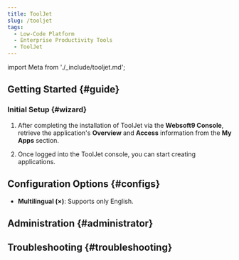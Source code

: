 ```yaml
---
title: ToolJet
slug: /tooljet
tags:
  - Low-Code Platform
  - Enterprise Productivity Tools
  - ToolJet
---
```


import Meta from './\_include/tooljet.md';

<Meta name="meta" />

## Getting Started {#guide}

### Initial Setup {#wizard}

1. After completing the installation of ToolJet via the **Websoft9 Console**, retrieve the application's **Overview** and **Access** information from the **My Apps** section.

2. Once logged into the ToolJet console, you can start creating applications.

## Configuration Options {#configs}

- **Multilingual (×)**: Supports only English.

## Administration {#administrator}

## Troubleshooting {#troubleshooting}

